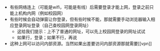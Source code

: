 - 有些网络连上（可能是wifi，可能是有线）后需要登录才能上网，登录之前只能上机构内网（例如校园网）
- 有些时候会自动弹窗让你登录，但有些时候不能，那就需要手动浏览器输入相应登录网址登录（自己查校园网登录网址）
  - 这给我们提示：上不了普通的网址，可以先上校园网登录的网址试试
  - 如果行，登录；如果不行，再说
- 这种上网可以访问内部资源。当然如果出差要访问内部资源那就需要[[vpn]]